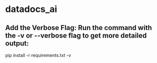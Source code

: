 # datadocs_ai
## Add the Verbose Flag: Run the command with the -v or --verbose flag to get more detailed output:
pip install -r requirements.txt -v

